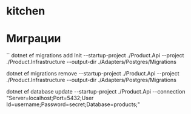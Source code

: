 # kitchen

# Миграции

``
dotnet ef migrations add Init --startup-project ./Product.Api --project ./Product.Infrastructure --output-dir ./Adapters/Postgres/Migrations

dotnet ef migrations remove --startup-project ./Product.Api --project ./Product.Infrastructure --output-dir ./Adapters/Postgres/Migrations

dotnet ef database update --startup-project ./Product.Api --connection "Server=localhost;Port=5432;User Id=username;Password=secret;Database=products;"
```
